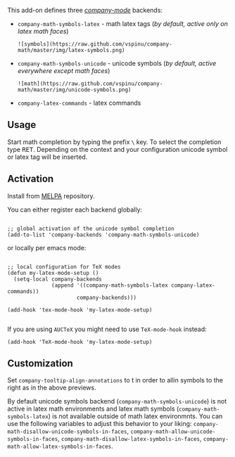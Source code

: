 This add-on defines three *[company-mode](http://company-mode.github.io/)* backends:

* `company-math-symbols-latex`	- math latex tags (_by default, active only on latex math faces_)

      ![symbols](https://raw.github.com/vspinu/company-math/master/img/latex-symbols.png)

* `company-math-symbols-unicode`	- unicode symbols (_by default, active everywhere except math faces_)

      ![math](https://raw.github.com/vspinu/company-math/master/img/unicode-symbols.png)

* `company-latex-commands` 		- latex commands 

## Usage ##

Start math completion by typing the prefix <kbd>`\`</kbd> key. To select the
completion type <kbd>RET</kbd>. Depending on the context and your configuration
unicode symbol or latex tag will be inserted.

## Activation ##

Install from [MELPA](http://melpa.milkbox.net/) repository.

You can either register each backend globally:


```elisp

;; global activation of the unicode symbol completion 
(add-to-list 'company-backends 'company-math-symbols-unicode)

```

or locally per emacs mode:


```elisp

;; local configuration for TeX modes
(defun my-latex-mode-setup ()
  (setq-local company-backends
              (append '((company-math-symbols-latex company-latex-commands))
                      company-backends)))

(add-hook 'tex-mode-hook 'my-latex-mode-setup)
 
```

If you are using `AUCTeX` you might need to use `TeX-mode-hook` instead:

```elisp
(add-hook 'TeX-mode-hook 'my-latex-mode-setup)
```

## Customization ##

Set `company-tooltip-align-annotations` to t in order to allin symbols to the
right as in the above previews.

By default unicode symbols backend (`company-math-symbols-unicode`) is not
active in latex math environments and latex math symbols
(`company-math-symbols-latex`) is not available outside of math latex
environmnts. You can use the following variables to adjust this behavior to your
liking: `company-math-disallow-unicode-symbols-in-faces`,
`company-math-allow-unicode-symbols-in-faces`,
`company-math-disallow-latex-symbols-in-faces`,
`company-math-allow-latex-symbols-in-faces`.
 
